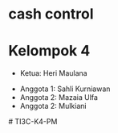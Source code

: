 # cash control

<!DOCTYPE html>
<html lang="en">
<head>
    <meta charset="UTF-8">
    <meta name="viewport" content="width=device-width, initial-scale=1.0">
    <title>Tim</title>
</head>
<body>
    <div class="team">
        <h1>Kelompok 4</h1>
        <ul class="leadership">
            <li class="leader">Ketua: Heri Maulana</li>
        </ul>
        <ul class="members">
            <li>Anggota 1: Sahli Kurniawan</li>
            <li>Anggota 2: Mazaia Ulfa</li>
            <li>Anggota 2: Mulkiani</li>
            <!-- Tambahkan anggota lainnya sesuai kebutuhan -->
        </ul>
    </div>
</body>
</html>
#   T I 3 C - K 4 - P M 
 
 
